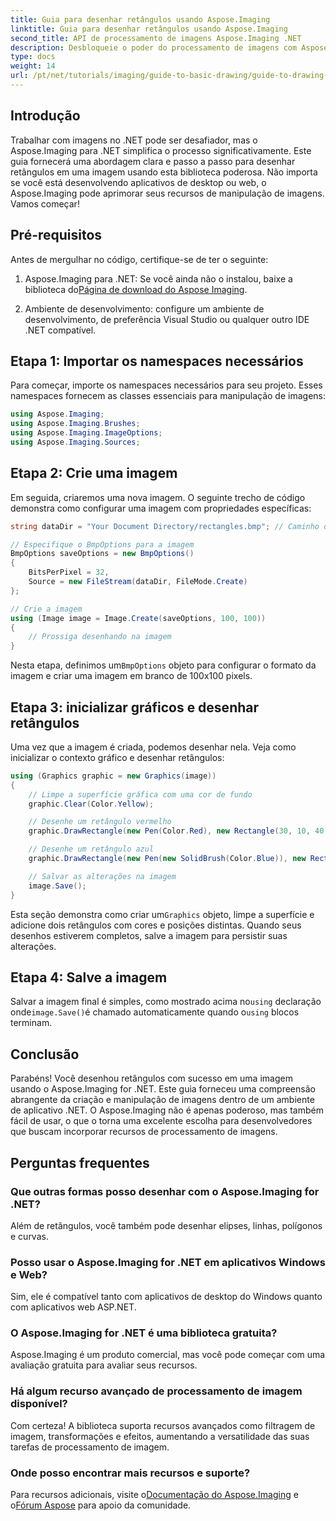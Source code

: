 ```yaml
---
title: Guia para desenhar retângulos usando Aspose.Imaging
linktitle: Guia para desenhar retângulos usando Aspose.Imaging
second_title: API de processamento de imagens Aspose.Imaging .NET
description: Desbloqueie o poder do processamento de imagens com Aspose.Imaging for .NET neste guia abrangente. Aprenda a criar e manipular imagens, focando especificamente em desenhar retângulos com cores e tamanhos personalizados.
type: docs
weight: 14
url: /pt/net/tutorials/imaging/guide-to-basic-drawing/guide-to-drawing-rectangle/
---
```

## Introdução

Trabalhar com imagens no .NET pode ser desafiador, mas o Aspose.Imaging para .NET simplifica o processo significativamente. Este guia fornecerá uma abordagem clara e passo a passo para desenhar retângulos em uma imagem usando esta biblioteca poderosa. Não importa se você está desenvolvendo aplicativos de desktop ou web, o Aspose.Imaging pode aprimorar seus recursos de manipulação de imagens. Vamos começar!

## Pré-requisitos

Antes de mergulhar no código, certifique-se de ter o seguinte:

1.  Aspose.Imaging para .NET: Se você ainda não o instalou, baixe a biblioteca do[Página de download do Aspose Imaging](https://releases.aspose.com/imaging/net/).

2. Ambiente de desenvolvimento: configure um ambiente de desenvolvimento, de preferência Visual Studio ou qualquer outro IDE .NET compatível.

## Etapa 1: Importar os namespaces necessários

Para começar, importe os namespaces necessários para seu projeto. Esses namespaces fornecem as classes essenciais para manipulação de imagens:

```csharp
using Aspose.Imaging;
using Aspose.Imaging.Brushes;
using Aspose.Imaging.ImageOptions;
using Aspose.Imaging.Sources;
```

## Etapa 2: Crie uma imagem

Em seguida, criaremos uma nova imagem. O seguinte trecho de código demonstra como configurar uma imagem com propriedades específicas:

```csharp
string dataDir = "Your Document Directory/rectangles.bmp"; // Caminho onde a imagem será salva

// Especifique o BmpOptions para a imagem
BmpOptions saveOptions = new BmpOptions()
{
    BitsPerPixel = 32,
    Source = new FileStream(dataDir, FileMode.Create)
};

// Crie a imagem
using (Image image = Image.Create(saveOptions, 100, 100))
{
    // Prossiga desenhando na imagem
}
```

 Nesta etapa, definimos um`BmpOptions` objeto para configurar o formato da imagem e criar uma imagem em branco de 100x100 pixels.

## Etapa 3: inicializar gráficos e desenhar retângulos

Uma vez que a imagem é criada, podemos desenhar nela. Veja como inicializar o contexto gráfico e desenhar retângulos:

```csharp
using (Graphics graphic = new Graphics(image))
{
    // Limpe a superfície gráfica com uma cor de fundo
    graphic.Clear(Color.Yellow);

    // Desenhe um retângulo vermelho
    graphic.DrawRectangle(new Pen(Color.Red), new Rectangle(30, 10, 40, 80));

    // Desenhe um retângulo azul
    graphic.DrawRectangle(new Pen(new SolidBrush(Color.Blue)), new Rectangle(10, 30, 80, 40));

    // Salvar as alterações na imagem
    image.Save();
}
```

 Esta seção demonstra como criar um`Graphics` objeto, limpe a superfície e adicione dois retângulos com cores e posições distintas. Quando seus desenhos estiverem completos, salve a imagem para persistir suas alterações.

## Etapa 4: Salve a imagem

 Salvar a imagem final é simples, como mostrado acima no`using` declaração onde`image.Save()`é chamado automaticamente quando o`using` blocos terminam.

## Conclusão

Parabéns! Você desenhou retângulos com sucesso em uma imagem usando o Aspose.Imaging for .NET. Este guia forneceu uma compreensão abrangente da criação e manipulação de imagens dentro de um ambiente de aplicativo .NET. O Aspose.Imaging não é apenas poderoso, mas também fácil de usar, o que o torna uma excelente escolha para desenvolvedores que buscam incorporar recursos de processamento de imagens.

## Perguntas frequentes

### Que outras formas posso desenhar com o Aspose.Imaging for .NET?
Além de retângulos, você também pode desenhar elipses, linhas, polígonos e curvas.

### Posso usar o Aspose.Imaging for .NET em aplicativos Windows e Web?
Sim, ele é compatível tanto com aplicativos de desktop do Windows quanto com aplicativos web ASP.NET.

### O Aspose.Imaging for .NET é uma biblioteca gratuita?
Aspose.Imaging é um produto comercial, mas você pode começar com uma avaliação gratuita para avaliar seus recursos.

### Há algum recurso avançado de processamento de imagem disponível?
Com certeza! A biblioteca suporta recursos avançados como filtragem de imagem, transformações e efeitos, aumentando a versatilidade das suas tarefas de processamento de imagem.

### Onde posso encontrar mais recursos e suporte?
 Para recursos adicionais, visite o[Documentação do Aspose.Imaging](https://reference.aspose.com/imaging/net/) e o[Fórum Aspose](https://forum.aspose.com/) para apoio da comunidade.